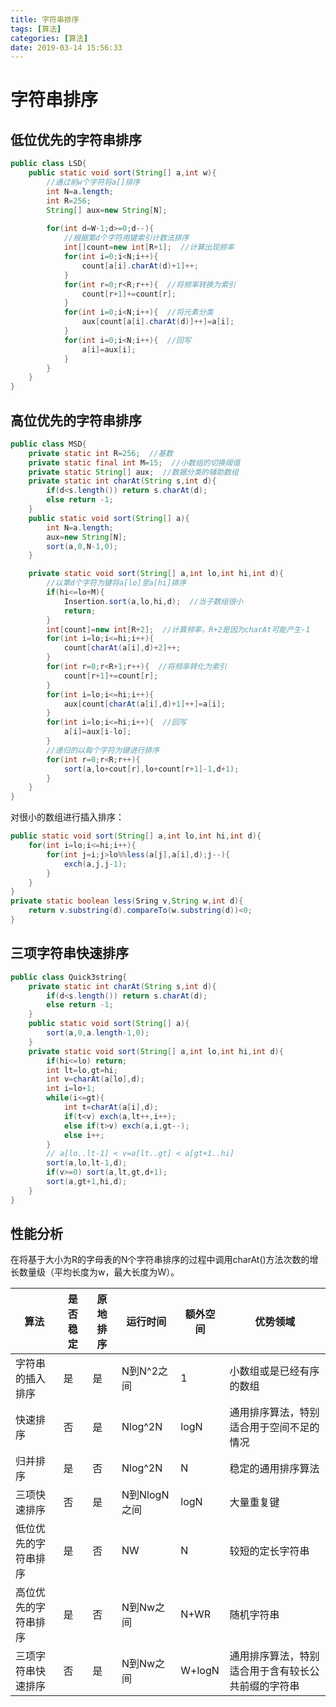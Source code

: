 ```yaml
---
title: 字符串排序
tags: [算法]
categories: [算法]
date: 2019-03-14 15:56:33
---
```



# 字符串排序

## 低位优先的字符串排序

```java
public class LSD{
    public static void sort(String[] a,int w){
        //通过前w个字符将a[]排序
        int N=a.length;
        int R=256;
        String[] aux=new String[N];
        
        for(int d=W-1;d>=0;d--){
            //根据第d个字符用键索引计数法排序
            int[]count=new int[R+1];  //计算出现频率
            for(int i=0;i<N;i++){
                count[a[i].charAt(d)+1]++;
            }
            for(int r=0;r<R;r++){  //将频率转换为索引
                count[r+1]+=count[r];
            }
            for(int i=0;i<N;i++){  //将元素分类
                aux[count[a[i].charAt(d)]++]=a[i];
            }
            for(int i=0;i<N;i++){  //回写
                a[i]=aux[i];
            }
        }
    }
}
```

## 高位优先的字符串排序

```java
public class MSD{
    private static int R=256;  //基数
    private static final int M=15;  //小数组的切换阈值
    private static String[] aux;  //数据分类的辅助数组
    private static int charAt(String s,int d){
        if(d<s.length()) return s.charAt(d);
        else return -1;
    }
    public static void sort(String[] a){
        int N=a.length;
        aux=new String[N];
        sort(a,0,N-1,0);
    }

    private static void sort(String[] a,int lo,int hi,int d){
        //以第d个字符为键将a[lo]至a[hi]排序
        if(hi<=lo+M){
            Insertion.sort(a,lo,hi,d);  //当子数组很小
            return;
        }
        int[count]=new int[R+2];  //计算频率，R+2是因为charAt可能产生-1
        for(int i=lo;i<=hi;i++){
            count[charAt(a[i],d)+2]++;
        }
        for(int r=0;r<R+1;r++){  //将频率转化为索引
            count[r+1]+=count[r];
        }
        for(int i=lo;i<=hi;i++){
            aux[count[charAt(a[i],d)+1]++]=a[i];
        }
        for(int i=lo;i<=hi;i++){  //回写
            a[i]=aux[i-lo];
        }
        //递归的以每个字符为键进行排序
        for(int r=0;r<R;r++){
            sort(a,lo+cout[r],lo+count[r+1]-1,d+1);
        }
    }
}
```

对很小的数组进行插入排序：

```java
public static void sort(String[] a,int lo,int hi,int d){
    for(int i=lo;i<=hi;i++){
        for(int j=i;j>lo%%less(a[j],a[i],d);j--){
            exch(a,j,j-1);
        }
    }
}
private static boolean less(Sring v,String w,int d){
    return v.substring(d).compareTo(w.substring(d))<0;
}
```

## 三项字符串快速排序

```java
public class Quick3string{
    private static int charAt(String s,int d){
        if(d<s.length()) return s.charAt(d);
        else return -1;
    }
    public static void sort(String[] a){
        sort(a,0,a.length-1,0);
    }
    private static void sort(String[] a,int lo,int hi,int d){
        if(hi<=lo) return;
        int lt=lo,gt=hi;
        int v=charAt(a[lo],d);
        int i=lo+1;
        while(i<=gt){
            int t=charAt(a[i],d);
            if(t<v) exch(a,lt++,i++);
            else if(t>v) exch(a,i,gt--);
            else i++;
        }
        // a[lo..lt-1] < v=a[lt..gt] < a[gt+1..hi]
        sort(a,lo,lt-1,d);
        if(v>=0) sort(a,lt,gt,d+1);
        sort(a,gt+1,hi,d);
    }
}
```

## 性能分析

在将基于大小为R的字母表的N个字符串排序的过程中调用charAt()方法次数的增长数量级（平均长度为w，最大长度为W）。

|算法|是否稳定|原地排序|运行时间|额外空间|优势领域|
|---|---|---|---|---|---|
|字符串的插入排序|是|是|N到N^2之间|1|小数组或是已经有序的数组|
|快速排序|否|是|Nlog^2N|logN|通用排序算法，特别适合用于空间不足的情况|
|归并排序|是|否|Nlog^2N|N|稳定的通用排序算法|
|三项快速排序|否|是|N到NlogN之间|logN|大量重复键|
|低位优先的字符串排序|是|否|NW|N|较短的定长字符串|
|高位优先的字符串排序|是|否|N到Nw之间|N+WR|随机字符串|
|三项字符串快速排序|否|是|N到Nw之间|W+logN|通用排序算法，特别适合用于含有较长公共前缀的字符串|